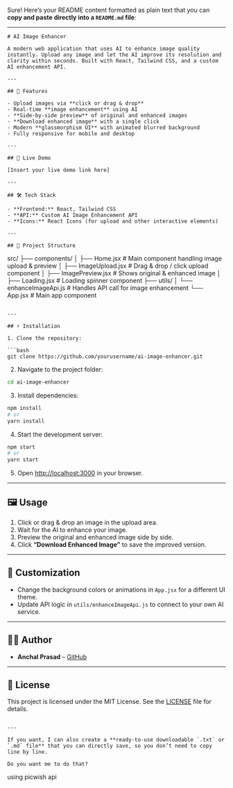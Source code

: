 Sure! Here’s your README content formatted as plain text that you can **copy and paste directly into a `README.md` file**:

---

```
# AI Image Enhancer

A modern web application that uses AI to enhance image quality instantly. Upload any image and let the AI improve its resolution and clarity within seconds. Built with React, Tailwind CSS, and a custom AI enhancement API.

---

## 🌟 Features

- Upload images via **click or drag & drop**
- Real-time **image enhancement** using AI
- **Side-by-side preview** of original and enhanced images
- **Download enhanced image** with a single click
- Modern **glassmorphism UI** with animated blurred background
- Fully responsive for mobile and desktop

---

## 🚀 Live Demo

[Insert your live demo link here]

---

## 🛠️ Tech Stack

- **Frontend:** React, Tailwind CSS  
- **API:** Custom AI Image Enhancement API  
- **Icons:** React Icons (for upload and other interactive elements)

---

## 📂 Project Structure

```

src/
├── components/
│   ├── Home.jsx          # Main component handling image upload & preview
│   ├── ImageUpload.jsx   # Drag & drop / click upload component
│   ├── ImagePreview.jsx  # Shows original & enhanced image
│   ├── Loading.jsx       # Loading spinner component
├── utils/
│   └── enhanceImageApi.js # Handles API call for image enhancement
└── App.jsx               # Main app component

````

---

## ⚡ Installation

1. Clone the repository:

```bash
git clone https://github.com/yourusername/ai-image-enhancer.git
````

2. Navigate to the project folder:

```bash
cd ai-image-enhancer
```

3. Install dependencies:

```bash
npm install
# or
yarn install
```

4. Start the development server:

```bash
npm start
# or
yarn start
```

5. Open [http://localhost:3000](http://localhost:3000) in your browser.

---

## 🖼️ Usage

1. Click or drag & drop an image in the upload area.
2. Wait for the AI to enhance your image.
3. Preview the original and enhanced image side by side.
4. Click **“Download Enhanced Image”** to save the improved version.

---

## 🔧 Customization

* Change the background colors or animations in `App.jsx` for a different UI theme.
* Update API logic in `utils/enhanceImageApi.js` to connect to your own AI service.

---

## 👩‍💻 Author

* **Anchal Prasad** – [GitHub](https://github.com/yourusername)

---

## 📄 License

This project is licensed under the MIT License. See the [LICENSE](LICENSE) file for details.

```

---

If you want, I can also create a **ready-to-use downloadable `.txt` or `.md` file** that you can directly save, so you don’t need to copy line by line.  

Do you want me to do that?
```

using picwish api 
